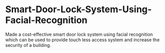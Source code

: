 # Smart-Door-Lock-System-Using-Facial-Recognition
Made a cost-effective smart door lock system using facial recognition which can be used to provide touch less access system and increase the security of a building.
